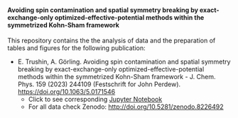 #### Avoiding spin contamination and spatial symmetry breaking by exact-exchange-only optimized-effective-potential methods within the symmetrized Kohn-Sham framework

This repository contains the the analysis of data and the preparation of tables and figures for the following publication:
- E. Trushin, A. Görling. Avoiding spin contamination and spatial symmetry breaking by exact-exchange-only optimized-effective-potential methods within the symmetrized Kohn-Sham framework - J. Chem. Phys. 159 (2023) 244109 (Festschrift for John Perdew). https://doi.org/10.1063/5.0171546  
    - Click to see corresponding [Jupyter Notebook](https://github.com/EgorTrushin/oep-symmetrization/blob/main/oep_symmetrization.ipynb)
    - For all data check Zenodo: http://doi.org/10.5281/zenodo.8226492
